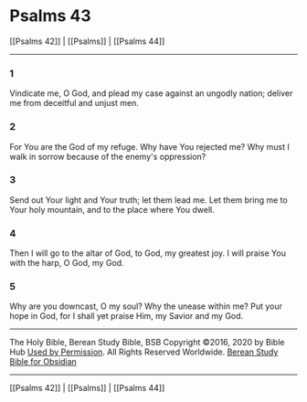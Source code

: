 # Psalms 43

[[Psalms 42]] | [[Psalms]] | [[Psalms 44]]

---

### 1
Vindicate me, O God, and plead my case against an ungodly nation; deliver me from deceitful and unjust men.

### 2
For You are the God of my refuge. Why have You rejected me? Why must I walk in sorrow because of the enemy's oppression?

### 3
Send out Your light and Your truth; let them lead me. Let them bring me to Your holy mountain, and to the place where You dwell.

### 4
Then I will go to the altar of God, to God, my greatest joy. I will praise You with the harp, O God, my God.

### 5
Why are you downcast, O my soul? Why the unease within me? Put your hope in God, for I shall yet praise Him, my Savior and my God.

---

The Holy Bible, Berean Study Bible, BSB
Copyright ©2016, 2020 by Bible Hub
[Used by Permission](https://berean.bible/terms.htm). All Rights Reserved Worldwide.
[Berean Study Bible for Obsidian](https://github.com/gapmiss/berean-study-bible-for-obsidian)

---

[[Psalms 42]] | [[Psalms]] | [[Psalms 44]]

